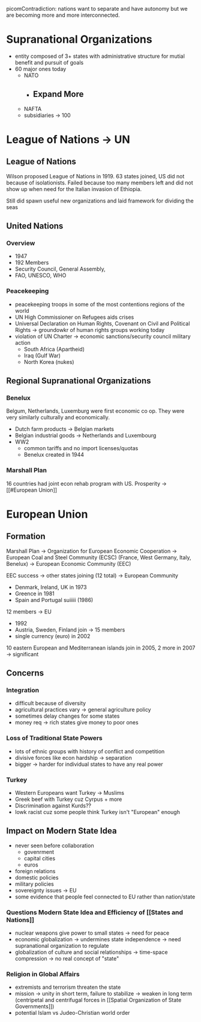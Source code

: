 picomContradiction: nations want to separate and have autonomy but we are becoming more and more interconnected.

# Supranational Organizations

- entity composed of 3+ states with administrative structure for mutial benefit and pursuit of goals
- 60 major ones today
	- NATO
		- ## Expand More
	- NAFTA
	- subsidiaries -> 100

# League of Nations -> UN

## League of Nations

Wilson proposed League of Nations in 1919. 63 states joined, US did not because of isolationists. Failed because too many members left and did not show up when need for the Italian invasion of Ethiopia.

Still did spawn useful new organizations and laid framework for dividing the seas

## United Nations

### Overview

- 1947
- 192 Members
- Security Council, General Assembly,
- FAO, UNESCO, WHO

### Peacekeeping

- peacekeeping troops in some of the most contentions regions of the world
- UN High Commissioner on Refugees aids crises
- Universal Declaration on Human Rights, Covenant on Civil and Political Rights -> groundowkr of human rights groups working today
- violation of UN Charter -> economic sanctions/security council military action
	- South Africa (Apartheid)
	- Iraq (Gulf War)
	- North Korea (nukes)

## Regional Supranational Organizations

### Benelux

Belgum, Netherlands, Luxemburg were first economic co op. They were very similarly culturally and economically. 

- Dutch farm products -> Belgian markets
- Belgian industrial goods -> Netherlands and Luxembourg
- WW2
	- common tariffs and no import licenses/quotas
	- Benelux created in 1944

### Marshall Plan

16 countries had joint econ rehab program with US. Prosperity -> [[#European Union]]

# European Union

## Formation

Marshall Plan -> Organization for European Economic Cooperation -> European Coal and Steel Community (ECSC) (France, West Germany, Italy, Benelux) -> European Economic Community (EEC)

EEC success -> other states joining (12 total) -> European Community
- Denmark, Ireland, UK in 1973
- Greence in 1981
- Spain and Portugal suiiiii (1986)

12 members -> EU
- 1992
- Austria, Sweden, Finland join -> 15 members
- single currency (euro) in 2002

10 eastern European and Mediterranean islands join in 2005, 2 more in 2007 -> significant

## Concerns

### Integration 

- difficult because of diversity
- agricultural practices vary -> general agriculture policy
- sometimes delay changes for some states
- money req -> rich states give money to poor ones

### Loss of Traditional State Powers

- lots of ethnic groups with history of conflict and competition
- divisive forces like econ hardship -> separation
- bigger -> harder for individual states to have any real power

### Turkey

- Western Europeans want Turkey -> Muslims
- Greek beef with Turkey cuz Cyrpus + more
- Discrimination against Kurds??
- lowk racist cuz some people think Turkey isn't "European" enough

## Impact on Modern State Idea

- never seen before collaboration
	- govenrment
	- capital cities
	- euros
- foreign relations
- domestic policies
- military policies
- sovereignty issues -> EU
- some evidence that people feel connected to EU rather than nation/state

### Questions Modern State Idea and Efficiency of [[States and Nations]]

- nuclear weapons give power to small states -> need for peace
- economic globalization -> undermines state independence -> need supranational organization to regulate
- globalization of culture and social relationships -> time-space compression -> no real concept of "state"

### Religion in Global Affairs

- extremists and terrorism threaten the state
- mission -> unity in short term, failure to stabilize -> weaken in long term (centripetal and centrifugal forces in [[Spatial Organization of State Governments]])
- potential Islam vs Judeo-Christian world order